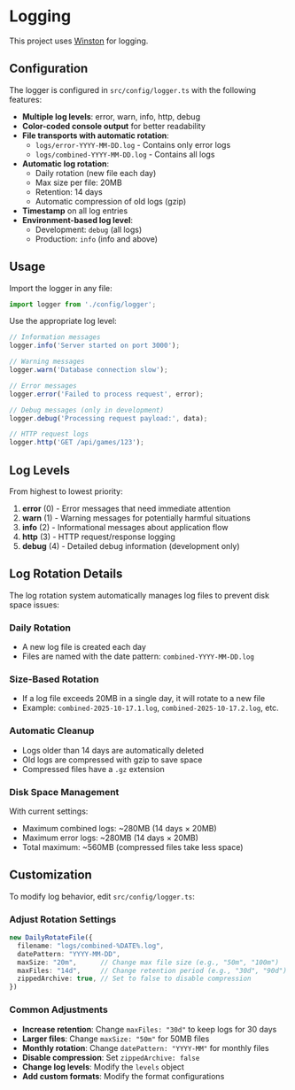 # Logging

This project uses [Winston](https://github.com/winstonjs/winston) for logging.

## Configuration

The logger is configured in `src/config/logger.ts` with the following features:

- **Multiple log levels**: error, warn, info, http, debug
- **Color-coded console output** for better readability
- **File transports with automatic rotation**: 
  - `logs/error-YYYY-MM-DD.log` - Contains only error logs
  - `logs/combined-YYYY-MM-DD.log` - Contains all logs
- **Automatic log rotation**:
  - Daily rotation (new file each day)
  - Max size per file: 20MB
  - Retention: 14 days
  - Automatic compression of old logs (gzip)
- **Timestamp** on all log entries
- **Environment-based log level**: 
  - Development: `debug` (all logs)
  - Production: `info` (info and above)

## Usage

Import the logger in any file:

```typescript
import logger from './config/logger';
```

Use the appropriate log level:

```typescript
// Information messages
logger.info('Server started on port 3000');

// Warning messages
logger.warn('Database connection slow');

// Error messages
logger.error('Failed to process request', error);

// Debug messages (only in development)
logger.debug('Processing request payload:', data);

// HTTP request logs
logger.http('GET /api/games/123');
```

## Log Levels

From highest to lowest priority:

1. **error** (0) - Error messages that need immediate attention
2. **warn** (1) - Warning messages for potentially harmful situations
3. **info** (2) - Informational messages about application flow
4. **http** (3) - HTTP request/response logging
5. **debug** (4) - Detailed debug information (development only)


## Log Rotation Details

The log rotation system automatically manages log files to prevent disk space issues:

### Daily Rotation
- A new log file is created each day
- Files are named with the date pattern: `combined-YYYY-MM-DD.log`

### Size-Based Rotation
- If a log file exceeds 20MB in a single day, it will rotate to a new file
- Example: `combined-2025-10-17.1.log`, `combined-2025-10-17.2.log`, etc.

### Automatic Cleanup
- Logs older than 14 days are automatically deleted
- Old logs are compressed with gzip to save space
- Compressed files have a `.gz` extension

### Disk Space Management
With current settings:
- Maximum combined logs: ~280MB (14 days × 20MB)
- Maximum error logs: ~280MB (14 days × 20MB)
- Total maximum: ~560MB (compressed files take less space)

## Customization

To modify log behavior, edit `src/config/logger.ts`:

### Adjust Rotation Settings

```typescript
new DailyRotateFile({
  filename: "logs/combined-%DATE%.log",
  datePattern: "YYYY-MM-DD",
  maxSize: "20m",      // Change max file size (e.g., "50m", "100m")
  maxFiles: "14d",     // Change retention period (e.g., "30d", "90d")
  zippedArchive: true, // Set to false to disable compression
})
```

### Common Adjustments

- **Increase retention**: Change `maxFiles: "30d"` to keep logs for 30 days
- **Larger files**: Change `maxSize: "50m"` for 50MB files
- **Monthly rotation**: Change `datePattern: "YYYY-MM"` for monthly files
- **Disable compression**: Set `zippedArchive: false`
- **Change log levels**: Modify the `levels` object
- **Add custom formats**: Modify the format configurations

